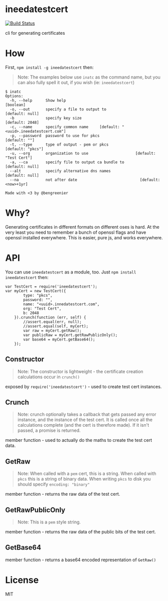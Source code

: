 ineedatestcert
==============

[![Build Status](https://travis-ci.org/bengreenier/ineedatestcert.svg?branch=master)](https://travis-ci.org/bengreenier/ineedatestcert)

cli for generating certificates

# How

First, `npm install -g ineedatestcert` then:

> Note: The examples below use `inatc` as the command name, but you can also
fully spell it out, if you wish (ie: `ineedatestcert`)

```
$ inatc
Options:
  -h, --help      Show help                                            [boolean]
  -o, --out       specify a file to output to                    [default: null]
  -b              specify key size                               [default: 2048]
  -c, --name      specify common name     [default: "<uuid>.ineedatestcert.com"]
  -p, --password  password to use for pkcs                         [default: ""]
  -t, --type      type of output - pem or pkcs                 [default: "pkcs"]
  -u, --org       organization to use                     [default: "Test Cert"]
  -a, --ca        specify file to output ca bundle to            [default: null]
  --alt           specify alternative dns names                  [default: null]
  --na            not after date                            [default: <now>+1yr]

Made with <3 by @bengreenier
```

# Why?

Generating certificates in different formats on different oses is hard.
At the very least you need to remember a bunch of openssl flags and have
openssl installed everywhere. This is easier, pure js, and works everywhere.

# API

You can use `ineedatestcert` as a module, too. Just `npm install ineedatestcert` then:

```
var TestCert = require('ineedatestcert');
var myCert = new TestCert({
        type: "pkcs",
        password: "",
        name: "<uuid>.innedatestcert.com",
        org: "Test Cert",
        b: 2048
    }).crunch(function (err, self) {
        //assert.equal(err, null);
        //assert.equal(self, myCert);
        var raw = myCert.getRaw();
        var publicRaw = myCert.getRawPublicOnly();
        var base64 = myCert.getBase64();
    });
```

## Constructor

> Note: The constructor is lightweight - the certificate creation calculations
occur in `crunch()`

exposed by `require('ineedatestcert')` - used to create test cert instances.

## Crunch

> Note: crunch optionally takes a callback that gets passed any error instance,
and the instance of the test cert. It is called once all the calculations complete
(and the cert is therefore made). If it isn't passed, a promise is returned.

member function - used to actually do the maths to create the test cert data.

## GetRaw

> Note: When called with a `pem` cert, this is a string. When called with `pkcs`
this is a string of binary data. When writing `pkcs` to disk you should specify
`encoding: "binary"`

member function - returns the raw data of the test cert.

## GetRawPublicOnly

> Note: This is a `pem` style string.

member function - returns the raw data of the public bits of the test cert.

## GetBase64

member function - returns a base64 encoded representation of `GetRaw()`

# License

MIT